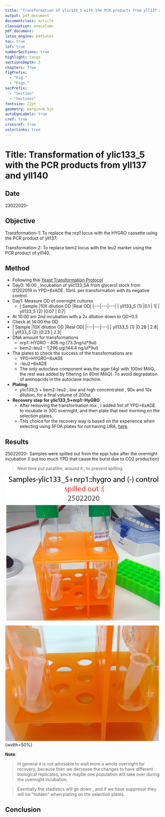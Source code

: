 ```yaml
---
title: "Transformation of ylic133_5 with the PCR products from yll137 and yll140 "
output: pdf_document
documentclass: article
classoption: onecolumn
pdf_document:
latex_engine: pdflatex
toc: true
lof: true
numberSections: true
highlight: tango
sectionsDepth: 3
chapters: True
figPrefix:
  - "Fig."
  - "Figs."
secPrefix:
  - "Section"
  - "Sections"
fontsize: 12pt
geometry: margin=0.5in
autoEqnLabels: true
cref: true
crossref: true
colorlinks: true
---
```



# Title: Transformation of ylic133_5 with the PCR products from yll137 and yll140

## Date
23022020-

## Objective

Transformation-1: To replace the nrp1 locus with the HYGRO cassette using the PCR product of yll137.

Transformation-2: To replace bem2 locus with the leu2 marker using the PCR product of yll140.


## Method
- Following this [Yeast Transformation Protocol](../Protocols/Yeast-transformation.md)
- Day0: 16:00 , Incubation of ylic133_5A from glycerol stock from 01202019 in YPD+6xADE. 10mL per transformation with its negative control.
- Day1: Measure OD of overnight cultures
  - | Sample |10X dilution OD  |Real OD|
  |---|---|---|
  | yll133_5 (1)  |0.1  | 1|
  | yll133_5 (2) |0.07  | 0.7|
- At 10:00 am 2nd incubation with a 2x dilution down to OD~0.5
- Check at 14:00 the OD
- | Sample |10X dilution OD  |Real OD|
|---|---|---|
| yll133_5 (1)  |0.28  | 2.8|
| yll133_5 (2) |0.23  | 2.3|
- DNA amount for transformations
    - nrp1::HYGRO - 806 ng (73.3ng/ul*9ul)
    - bem2::leu2 - 1.296 ug(144.4 ng/ul*9ul)
- The plates to check the success of the transformations are:
  - YPD+HYGRO+6xADE
  - -leu2+6xADE
  - The only autoclave component was the agar (4g) with 100ml MiliQ, the rest was added by filtering (in 80ml MiliQ). To avoid degradation of aminoacids in the autoclave machine.
- **Plating**:
  - ylic133_5 + bem2::leu2   , low and high concentrated , 90x and 10x dilution, for a final volume of 200ul.
- **Recovery step for ylic133_5+nrp1::HyGRO**
  - After removing the transformation mix , I added 1ml of YPD+6xADE to incubate in 30C overnight, and then plate that next morning on the selection plates.
  - This choice for the recovery way is based on the experience when selecting using 5FOA plates for not having URA, [here](../2019-07/2019-07-11_Exp_URA-kickout-transformation-ylic132_1_2.md).


## Results
25022020- Samples were spilled out from the eppi tube after the overnight incubation (I put too much YPD that cause the burst due to CO2 production)

> Next time put parafilm, around it , to prevent spilling.

![](../images/25022020-samples-spilled-out.png){width=50%}

**Note**:

> In general it is not advisable to wait more a whole overnight for recovery, because then we decrease the changes to have different biological replicates, since maybe one population will take over during the overnight incubation.

> Esentially the stadistics will go down , and if we have suppresor they will be "hidden" when plating on the selection plates.

## Conclusion
